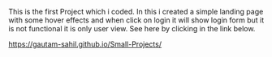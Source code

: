 This is the first Project which i coded. In this i created a simple landing page with some hover effects and when click on login it will show login form but it is not functional it is only user view.</b>
See here by clicking in the link below.

https://gautam-sahil.github.io/Small-Projects/

